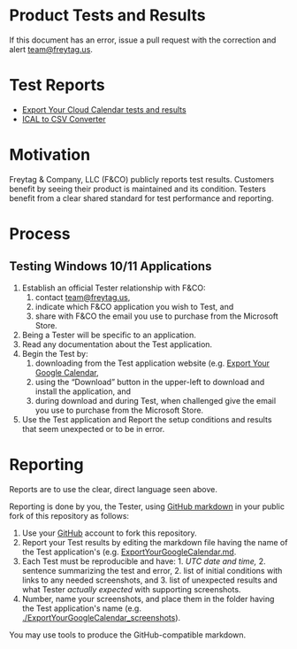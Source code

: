 # Product Tests and Results

If this document has an error, issue a pull request with the correction and alert team@freytag.us.

# Test Reports

* [Export Your Cloud Calendar tests and results](ExportYourGoogleCalendar.md)
* [ICAL to CSV Converter](ICALtoCSVConverter.md)

# Motivation

Freytag & Company, LLC (F&CO) publicly reports test results.  Customers benefit by seeing their product is maintained and its condition.  Testers benefit from a clear shared standard for test performance and reporting.

# Process

## Testing Windows 10/11 Applications

1. Establish an official Tester relationship with F&CO:
	1. contact team@freytag.us, 
	2. indicate which F&CO application you wish to Test, and 
	3. share with F&CO the email you use to purchase from the Microsoft Store.
2. Being a Tester will be specific to an application.
3. Read any documentation about the Test application.
4. Begin the Test by: 
	1. downloading from the Test application website (e.g. [Export Your Google Calendar](https://freytag.us/export-google-calendar),
	2. using the “Download” button in the upper-left to download and install the application, and 
	3. during download and during Test, when challenged give the email you use to purchase from the Microsoft Store.
5. Use the Test application and Report the setup conditions and results that seem unexpected or to be in error.  

# Reporting

Reports are to use the clear, direct language seen above.  

Reporting is done by you, the Tester, using [GitHub markdown](https://docs.github.com/en/get-started/writing-on-github/getting-started-with-writing-and-formatting-on-github/basic-writing-and-formatting-syntax) in your public fork of this repository as follows:

1. Use your [GitHub](https://github.com) account to fork this repository.
2. Report your Test results by editing the markdown file having the name of the Test application's (e.g. [ExportYourGoogleCalendar.md](ExportYourGoogleCalendar.md).
  1. Each Test must be reproducible and have:
    1. *UTC date and time,*
    2. sentence summarizing the test and error,
    2. list of initial conditions with links to any needed screenshots, and 
    3. list of unexpected results and what Tester _actually expected_ with supporting screenshots.
3. Number, name your screenshots, and place them in the folder having the Test application's name (e.g. [./ExportYourGoogleCalendar_screenshots](/ExportYourGoogleCalendar_screenshots/SCREENSHOTS_GO_HERE.md)).

You may use tools to produce the GitHub-compatible markdown.